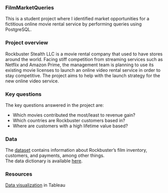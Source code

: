 ### FilmMarketQueries
This is a student project where I identified market opportunities for a fictitious online movie rental service by performing queries using PostgreSQL.
### Project overview
Rockbuster Stealth LLC is a movie rental company that used to have stores around the world. Facing stiff competition from streaming services such as Netflix and Amazon Prime, the management team is planning to use its existing movie licenses to launch an online video rental service in order to stay competitive. The project aims to help with the launch strategy for the new online video service.
### Key questions
The key questions answered in the project are:
- Which movies contributed the most/least to revenue gain?
- Which countries are Rockbuster customers based in?
- Where are customers with a high lifetime value based?
### Data
The [dataset](http://www.postgresqltutorial.com/wp-content/uploads/2019/05/dvdrental.zip) contains information about Rockbuster’s film inventory, customers, and payments, among other things.
<br>The data dictionary is available [here](https://1drv.ms/b/s!AqIQFOBxT18ogr9GyOM8GgWg07X5zQ?e=QCUt9o).
### Resources
[Data visualization](https://public.tableau.com/app/profile/yan.peng5682/viz/RockbusterTop10Countries_16979147694200/Sheet1?publish=yes) in Tableau
